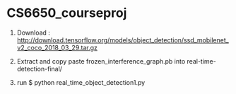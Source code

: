 # CS6650_courseproj

1. Download : http://download.tensorflow.org/models/object_detection/ssd_mobilenet_v2_coco_2018_03_29.tar.gz

2. Extract and copy paste frozen_interference_graph.pb into real-time-detection-final/
3. run $ python real_time_object_detection1.py 
